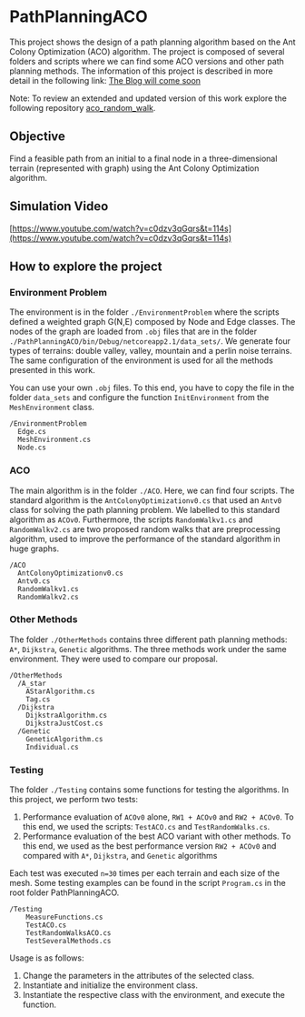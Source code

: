 # PathPlanningACO
This project shows the design of a path planning algorithm based on the Ant Colony Optimization (ACO) algorithm. The project is composed of several folders and scripts where we can find some ACO versions and other path planning methods. The information of this project is described in more detail in the following link: [The Blog will come soon]()

Note: To review an extended and updated version of this work explore the following repository [aco_random_walk](https://github.com/ZosoV/aco_random_walk).
## Objective

Find a feasible path from an initial to a final node in a three-dimensional terrain (represented with graph) using the Ant Colony Optimization algorithm.

## Simulation Video

[https://www.youtube.com/watch?v=c0dzv3qGqrs&t=114s](https://www.youtube.com/watch?v=c0dzv3qGqrs&t=114s)

## How to explore the project
### Environment Problem 

The environment is in the folder `./EnvironmentProblem` where the scripts defined a weighted graph G(N,E) composed by Node and Edge classes. The nodes of the graph are loaded from `.obj` files that are in the folder `./PathPlanningACO/bin/Debug/netcoreapp2.1/data_sets/`. We generate four types of terrains: double valley, valley, mountain and a perlin noise terrains. The same configuration of the environment is used for all the methods presented in this work. 

You can use your own `.obj` files. To this end, you have to copy the file in the folder `data_sets` and configure the function `InitEnvironment` from the `MeshEnvironment` class.
```
/EnvironmentProblem
  Edge.cs
  MeshEnvironment.cs
  Node.cs
```
### ACO

The main algorithm is in the folder `./ACO`. Here, we can find four scripts. The standard algorithm is the `AntColonyOptimizationv0.cs` that used an `Antv0` class for solving the path planning problem. We labelled to this standard algorithm as `ACOv0`. Furthermore, the scripts `RandomWalkv1.cs` and `RandomWalkv2.cs` are two proposed random walks that are preprocessing algorithm, used to improve the performance of the standard algorithm in huge graphs.
```
/ACO
  AntColonyOptimizationv0.cs
  Antv0.cs
  RandomWalkv1.cs
  RandomWalkv2.cs
```
### Other Methods
The folder `./OtherMethods` contains three different path planning methods: `A*`, `Dijkstra`, `Genetic` algorithms. The three methods work under the same environment. They were used to compare our proposal.
```
/OtherMethods
  /A_star
    AStarAlgorithm.cs
    Tag.cs
  /Dijkstra
    DijkstraAlgorithm.cs
    DijkstraJustCost.cs
  /Genetic
    GeneticAlgorithm.cs
    Individual.cs
````
### Testing
The folder `./Testing` contains some functions for testing the algorithms. In this project, we perform two tests:

1. Performance evaluation of `ACOv0` alone, `RW1 + ACOv0` and `RW2 + ACOv0`. To this end, we used the scripts: `TestACO.cs` and `TestRandomWalks.cs`.
2. Performance evaluation of the best ACO variant with other methods. To this end, we used as the best performance version `RW2 + ACOv0` and compared with `A*`, `Dijkstra`, and `Genetic` algorithms

Each test was executed `n=30` times per each terrain and each size of the mesh. Some testing examples can be found in the script `Program.cs` in the root folder PathPlanningACO.

```
/Testing
    MeasureFunctions.cs
    TestACO.cs
    TestRandomWalksACO.cs
    TestSeveralMethods.cs
````

Usage is as follows:

1. Change the parameters in the attributes of the selected class. 
2. Instantiate and initialize the environment class.
3. Instantiate the respective class with the environment, and execute the function.

